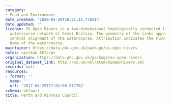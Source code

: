 ```yaml
---
category:
- Food and Environment
date_created: '2020-04-29T10:21:22.778314'
date_updated: ''
license: OS Open Rivers is a two-dimensional topologically connected link and node
  watercourse network of Great Britain. The geometry of the links approximates the
  central alignment of the watercourse. Attribution indicates the Flow Direction and
  Name of the watercourse.
maintainer: https://data.pkc.gov.uk/package/os-open-rivers
notes: <p>ckan API</p>
organization: https://data.pkc.gov.uk/package/os-open-rivers
original_dataset_link: http://os.uk/xml/atom/OSOpenRivers.xml
records: null
resources:
- format: ''
  name: ''
  url: '2017-08-25T17:01:09.517762'
schema: default
title: Perth and Kinross Council
---
```

